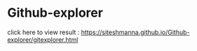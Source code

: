 # Github-explorer


click here to view result : https://siteshmanna.github.io/Github-explorer/gitexplorer.html
